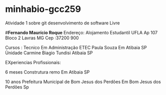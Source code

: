 # minhabio-gcc259
Atividade 1 sobre git desenvolvimento de software Livre

#**Fernando Maurício Roque**
Endereço: Alojamento Estudantil UFLA Ap 107 Bloco 2
Lavras MG Cep :37200 900

Cursos :
Tecnico Em Administração ETEC Paula Souza 
Em Atibaia SP
Ùnidade Carmine Biagio Tundisi Atibaia SP

EXperiencias Profissionais: 

6 meses Construtura remo 
Em Atibaia SP

10 anos Prefeitura Municipal de Bom Jesus dos Perdões
Em Bom Jesus dos Perdões Sp



